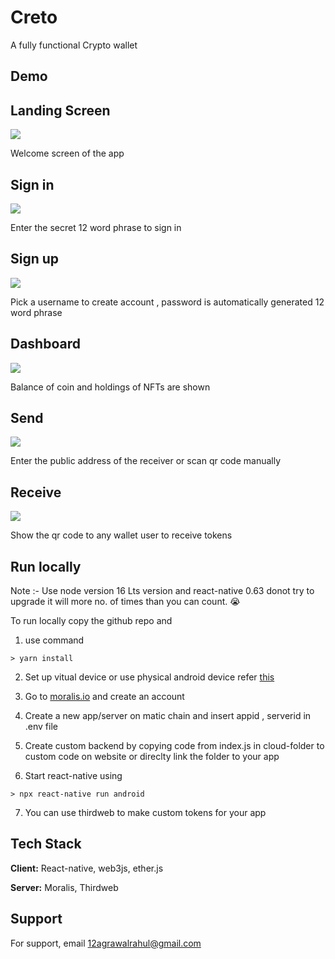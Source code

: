 

# Creto

 A fully functional Crypto wallet


## Demo
## Landing Screen
![](https://github.com/Rl0007/Creto/blob/master/creto_images/creto_homepage.png)

Welcome screen of the app

## Sign in 

![](https://github.com/Rl0007/Creto/blob/master/creto_images/sign_in.jpg)

Enter the secret 12 word phrase to sign in 

## Sign up

![](https://github.com/Rl0007/Creto/blob/master/creto_images/sign_up.jpg)

Pick a username to create account , password is automatically generated 12 word phrase

## Dashboard

![](https://github.com/Rl0007/Creto/blob/master/creto_images/Dashboard.jpg)

Balance of coin and holdings of NFTs are shown 

## Send

![](https://github.com/Rl0007/Creto/blob/master/creto_images/send.jpg)

Enter the public address of the receiver or scan qr code manually

## Receive

![](https://github.com/Rl0007/Creto/blob/master/creto_images/receive.jpg)

Show the qr code to any wallet user to receive tokens

## Run locally

Note :- Use node version 16 Lts version and react-native 0.63 donot try to upgrade it will 
        more no. of times than you can count. :sob:

To run locally copy the github repo and 

1. use command 
```
> yarn install
```


2. Set up vitual device or use physical android device refer [this](https://reactnative.dev/docs/0.63/environment-setup)


3. Go to [moralis.io](https://moralis.io/) and create an account 

4. Create a new app/server on matic chain and insert appid , serverid in .env file

5. Create custom backend by copying code from index.js in cloud-folder to custom code on website or direclty link the folder to your app

6. Start react-native using

```
> npx react-native run android
```

7. You can use thirdweb to make custom tokens for your app 

## Tech Stack

**Client:** React-native, web3js, ether.js

**Server:** Moralis, Thirdweb


## Support

For support, email 12agrawalrahul@gmail.com



